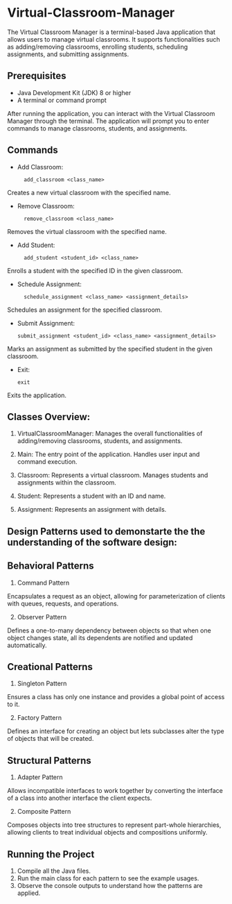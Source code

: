 # Virtual-Classroom-Manager


The Virtual Classroom Manager is a terminal-based Java application that allows users to manage virtual classrooms. It supports functionalities such as adding/removing classrooms, enrolling students, scheduling assignments, and submitting assignments.

##  Prerequisites
* Java Development Kit (JDK) 8 or higher
* A terminal or command prompt

After running the application, you can interact with the Virtual Classroom Manager through the terminal. The application will prompt you to enter commands to manage classrooms, students, and assignments.

## Commands


* Add Classroom:

        add_classroom <class_name>
        
Creates a new virtual classroom with the specified name.

* Remove Classroom:
  
        remove_classroom <class_name>
        
Removes the virtual classroom with the specified name.

* Add Student:
  
        add_student <student_id> <class_name>
        
Enrolls a student with the specified ID in the given classroom.

* Schedule Assignment:
  
        schedule_assignment <class_name> <assignment_details>
Schedules an assignment for the specified classroom.

* Submit Assignment:
  
      submit_assignment <student_id> <class_name> <assignment_details>
      
Marks an assignment as submitted by the specified student in the given classroom.

* Exit:
  
      exit
      
Exits the application.

## Classes Overview:

1. VirtualClassroomManager:
Manages the overall functionalities of adding/removing classrooms, students, and assignments.

2. Main:
The entry point of the application. Handles user input and command execution.

3. Classroom:
Represents a virtual classroom. Manages students and assignments within the classroom.

4. Student:
Represents a student with an ID and name.

5. Assignment:
Represents an assignment with details.



## Design Patterns used to demonstarte the the understanding of the software design:

## Behavioral Patterns

1. Command Pattern

Encapsulates a request as an object, allowing for parameterization of clients with queues, requests, and operations.

2. Observer Pattern

Defines a one-to-many dependency between objects so that when one object changes state, all its dependents are notified and updated automatically.


## Creational Patterns

1. Singleton Pattern

Ensures a class has only one instance and provides a global point of access to it.

2. Factory Pattern

Defines an interface for creating an object but lets subclasses alter the type of objects that will be created.

    
## Structural Patterns

1. Adapter Pattern

Allows incompatible interfaces to work together by converting the interface of a class into another interface the client expects.

2. Composite Pattern

Composes objects into tree structures to represent part-whole hierarchies, allowing clients to treat individual objects and compositions uniformly.


## Running the Project

1. Compile all the Java files.
2. Run the main class for each pattern to see the example usages.
3. Observe the console outputs to understand how the patterns are applied.
